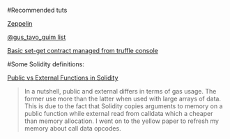 #Recommended tuts

[Zeppelin](https://blog.zeppelin.solutions/)

[@gus_tavo_guim list](https://medium.com/@gus_tavo_guim)

[Basic set-get contract managed from truffle console](https://medium.com/@gus_tavo_guim/using-truffle-to-create-and-deploy-smart-contracts-95d65df626a2)

#Some Solidity definitions:

[Public vs External Functions in Solidity](https://medium.com/@gus_tavo_guim/public-vs-external-functions-in-solidity-b46bcf0ba3ac)

>In a nutshell, public and external differs in terms of gas usage. The former use more than the latter when used with large arrays of data. This is due to the fact that Solidity copies arguments to memory on a public function while external read from calldata which a cheaper than memory allocation. I went on to the yellow paper to refresh my memory about call data opcodes.
